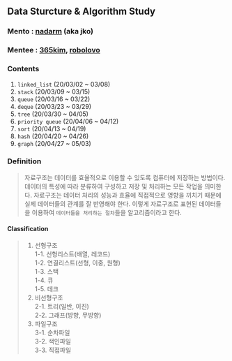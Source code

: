 ## Data Sturcture & Algorithm Study

### Mento  : [nadarm](https://github.com/nadarm/42-algorithm) (aka jko)
### Mentee : [365kim](https://github.com/365kim/study_with_jko), [robolovo](https://github.com/robolovo)

### Contents
1. `linked_list`	(20/03/02 ~ 03/08)
1. `stack`		(20/03/09 ~ 03/15)
1. `queue`		(20/03/16 ~ 03/22)
1. `deque`		(20/03/23 ~ 03/29)
1. `tree`			(20/03/30 ~ 04/05)
1. `priority queue` (20/04/06 ~ 04/12)
1. `sort`			(20/04/13 ~ 04/19)
1. `hash`			(20/04/20 ~ 04/26)
1. `graph`		(20/04/27 ~ 05/03)

### Definition
> 자료구조는 데이터를 효율적으로 이용할 수 있도록 컴퓨터에 저장하는 방법이다.
> 데이터의 특성에 따라 분류하여 구성하고 저장 및 처리하는 모든 작업을 의미한다.
> 자료구조는 데이터 처리의 성능과 효율에 직접적으로 영향을 끼치기 때문에 실제 데이터들의 관계를 잘 반영해야 한다.
> 이렇게 자료구조로 표현된 데이터들을 이용하여 `데이터들을 처리하는 절차`들을 알고리즘이라고 한다.

#### Classification
> 1. 선형구조 <br>
>  1-1. 선형리스트(배열, 레코드) <br>
>  1-2. 연결리스트(선형, 이중, 원형) <br>
>  1-3. 스택 <br>
>  1-4. 큐 <br>
>  1-5. 데크
> 2. 비선형구조 <br>
>  2-1. 트리(일반, 이진) <br>
>  2-2. 그래프(방향, 무방향)
> 3. 파일구조 <br>
>  3-1. 순차파일 <br>
>  3-2. 색인파일 <br>
>  3-3. 직접파일 <br>
